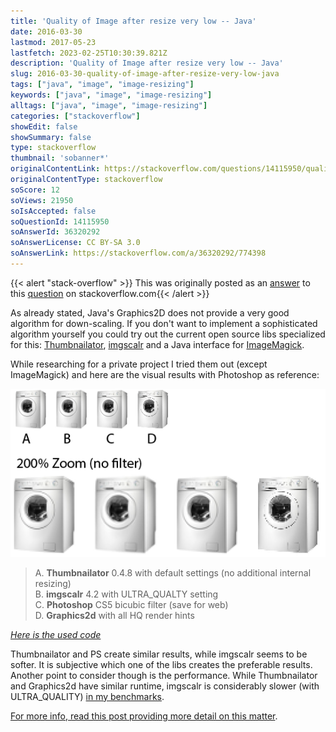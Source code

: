 ```yaml
---
title: 'Quality of Image after resize very low -- Java'
date: 2016-03-30
lastmod: 2017-05-23
lastfetch: 2023-02-25T10:30:39.821Z
description: 'Quality of Image after resize very low -- Java'
slug: 2016-03-30-quality-of-image-after-resize-very-low-java
tags: ["java", "image", "image-resizing"]
keywords: ["java", "image", "image-resizing"]
alltags: ["java", "image", "image-resizing"]
categories: ["stackoverflow"]
showEdit: false 
showSummary: false 
type: stackoverflow 
thumbnail: 'sobanner*' 
originalContentLink: https://stackoverflow.com/questions/14115950/quality-of-image-after-resize-very-low-java
originalContentType: stackoverflow
soScore: 12
soViews: 21950
soIsAccepted: false
soQuestionId: 14115950
soAnswerId: 36320292
soAnswerLicense: CC BY-SA 3.0
soAnswerLink: https://stackoverflow.com/a/36320292/774398
---
```


{{< alert "stack-overflow" >}} This was originally posted as an [answer](https://stackoverflow.com/a/36320292/774398) to this [question](https://stackoverflow.com/questions/14115950/quality-of-image-after-resize-very-low-java)  on stackoverflow.com{{< /alert >}}

As already stated, Java's Graphics2D does not provide a very good algorithm for down-scaling. If you don't want to implement a sophisticated algorithm yourself you could try out the current open source libs specialized for this: [Thumbnailator](so_a2bd2e40d277da38e454ab52.png), [imgscalr](https://gist.github.com/patrickfav/a147ecd26a385ce4f6d8c373356454c4) and a Java interface for [ImageMagick](https://stackoverflow.com/a/36295066/774398).

While researching for a private project I tried them out (except ImageMagick) and here are the visual results with Photoshop as reference:

[![comparison](so_a2bd2e40d277da38e454ab52.png)](so_a2bd2e40d277da38e454ab52.png)

> A. **Thumbnailator** 0.4.8 with default settings (no additional internal resizing)  
> B. **imgscalr** 4.2 with ULTRA\_QUALTY setting  
> C. **Photoshop** CS5 bicubic filter (save for web)  
> D. **Graphics2d** with all HQ render hints

[_Here is the used code_](https://gist.github.com/patrickfav/a147ecd26a385ce4f6d8c373356454c4)

Thumbnailator and PS create similar results, while imgscalr seems to be softer. It is subjective which one of the libs creates the preferable results. Another point to consider though is the performance. While Thumbnailator and Graphics2d have similar runtime, imgscalr is considerably slower (with ULTRA\_QUALITY) [in my benchmarks](https://stackoverflow.com/a/36295066/774398).

[For more info, read this post providing more detail on this matter](https://stackoverflow.com/a/36295066/774398).
